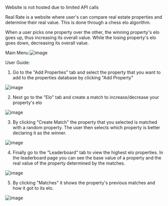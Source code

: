 Website is not hosted due to limited API calls

Real Rate is a website where user's can compare real estate properties and determine their real value.
This is done through a chess elo algorithm.

When a user picks one property over the other, the winning property's elo goes up, thus increasing its overall value.
While the losing property's elo goes down, decreasing its overall value.

Main Menu
![image](https://user-images.githubusercontent.com/57889353/212981565-10d48deb-e85e-4922-b6e6-c677ca9ff8f0.png)


User Guide:
1. Go to the "Add Properties" tab and select the property that you want to add to the properties database by clicking "Add Property"

![image](https://user-images.githubusercontent.com/57889353/212995271-ffad6e6c-4b6c-4212-b7e0-8c9c2ba78317.png)

2. Next go to the "Elo" tab and create a match to increase/decrease your property's elo

![image](https://user-images.githubusercontent.com/57889353/212995965-beff6426-6c9a-476a-bbe6-d1c4f338c7ff.png)

3. By clicking "Create Match" the property that you selected is matched with a random property. The user then selects which property is better declaring it as the winner.

![image](https://user-images.githubusercontent.com/57889353/212996534-1f846c11-f208-46d2-a47c-73be55f9e760.png)

4. Finally go to the "Leaderboard" tab to view the highest elo properties.
In the leaderboard page you can see the base value of a property and the real value of the property determined by the matches.

![image](https://user-images.githubusercontent.com/57889353/212996605-13de2db1-77fc-4e68-b170-f1a4b5578219.png)

5. By clicking "Matches" it shows the property's previous matches and how it got to its elo.

![image](https://user-images.githubusercontent.com/57889353/212996995-c668281b-56a0-4815-bab3-b6f33eb4f02d.png)
